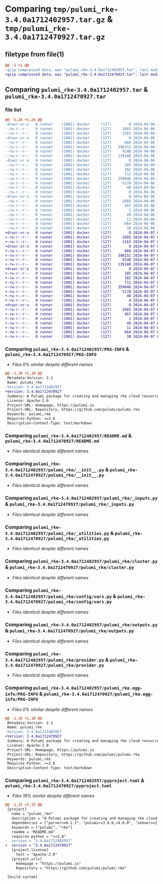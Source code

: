# Comparing `tmp/pulumi_rke-3.4.0a1712402957.tar.gz` & `tmp/pulumi_rke-3.4.0a1712470927.tar.gz`

## filetype from file(1)

```diff
@@ -1 +1 @@
-gzip compressed data, was "pulumi_rke-3.4.0a1712402957.tar", last modified: Sat Apr  6 11:34:45 2024, max compression
+gzip compressed data, was "pulumi_rke-3.4.0a1712470927.tar", last modified: Sun Apr  7 06:26:57 2024, max compression
```

## Comparing `pulumi_rke-3.4.0a1712402957.tar` & `pulumi_rke-3.4.0a1712470927.tar`

### file list

```diff
@@ -1,24 +1,24 @@
-drwxr-xr-x   0 runner    (1001) docker     (127)        0 2024-04-06 11:34:45.903129 pulumi_rke-3.4.0a1712402957/
--rw-r--r--   0 runner    (1001) docker     (127)     2603 2024-04-06 11:34:45.903129 pulumi_rke-3.4.0a1712402957/PKG-INFO
--rw-r--r--   0 runner    (1001) docker     (127)     2163 2024-04-06 11:34:37.000000 pulumi_rke-3.4.0a1712402957/README.md
-drwxr-xr-x   0 runner    (1001) docker     (127)        0 2024-04-06 11:34:45.899129 pulumi_rke-3.4.0a1712402957/pulumi_rke/
--rw-r--r--   0 runner    (1001) docker     (127)      868 2024-04-06 11:34:37.000000 pulumi_rke-3.4.0a1712402957/pulumi_rke/__init__.py
--rw-r--r--   0 runner    (1001) docker     (127)   398152 2024-04-06 11:34:37.000000 pulumi_rke-3.4.0a1712402957/pulumi_rke/_inputs.py
--rw-r--r--   0 runner    (1001) docker     (127)     9248 2024-04-06 11:34:37.000000 pulumi_rke-3.4.0a1712402957/pulumi_rke/_utilities.py
--rw-r--r--   0 runner    (1001) docker     (127)   139188 2024-04-06 11:34:37.000000 pulumi_rke-3.4.0a1712402957/pulumi_rke/cluster.py
-drwxr-xr-x   0 runner    (1001) docker     (127)        0 2024-04-06 11:34:45.903129 pulumi_rke-3.4.0a1712402957/pulumi_rke/config/
--rw-r--r--   0 runner    (1001) docker     (127)      285 2024-04-06 11:34:37.000000 pulumi_rke-3.4.0a1712402957/pulumi_rke/config/__init__.py
--rw-r--r--   0 runner    (1001) docker     (127)      382 2024-04-06 11:34:37.000000 pulumi_rke-3.4.0a1712402957/pulumi_rke/config/__init__.pyi
--rw-r--r--   0 runner    (1001) docker     (127)      712 2024-04-06 11:34:37.000000 pulumi_rke-3.4.0a1712402957/pulumi_rke/config/vars.py
--rw-r--r--   0 runner    (1001) docker     (127)   359046 2024-04-06 11:34:37.000000 pulumi_rke-3.4.0a1712402957/pulumi_rke/outputs.py
--rw-r--r--   0 runner    (1001) docker     (127)     5178 2024-04-06 11:34:37.000000 pulumi_rke-3.4.0a1712402957/pulumi_rke/provider.py
--rw-r--r--   0 runner    (1001) docker     (127)       40 2024-04-06 11:34:37.000000 pulumi_rke-3.4.0a1712402957/pulumi_rke/pulumi-plugin.json
--rw-r--r--   0 runner    (1001) docker     (127)        0 2024-04-06 11:34:37.000000 pulumi_rke-3.4.0a1712402957/pulumi_rke/py.typed
-drwxr-xr-x   0 runner    (1001) docker     (127)        0 2024-04-06 11:34:45.903129 pulumi_rke-3.4.0a1712402957/pulumi_rke.egg-info/
--rw-r--r--   0 runner    (1001) docker     (127)     2603 2024-04-06 11:34:45.000000 pulumi_rke-3.4.0a1712402957/pulumi_rke.egg-info/PKG-INFO
--rw-r--r--   0 runner    (1001) docker     (127)      467 2024-04-06 11:34:45.000000 pulumi_rke-3.4.0a1712402957/pulumi_rke.egg-info/SOURCES.txt
--rw-r--r--   0 runner    (1001) docker     (127)        1 2024-04-06 11:34:45.000000 pulumi_rke-3.4.0a1712402957/pulumi_rke.egg-info/dependency_links.txt
--rw-r--r--   0 runner    (1001) docker     (127)       49 2024-04-06 11:34:45.000000 pulumi_rke-3.4.0a1712402957/pulumi_rke.egg-info/requires.txt
--rw-r--r--   0 runner    (1001) docker     (127)       11 2024-04-06 11:34:45.000000 pulumi_rke-3.4.0a1712402957/pulumi_rke.egg-info/top_level.txt
--rw-r--r--   0 runner    (1001) docker     (127)      664 2024-04-06 11:34:37.000000 pulumi_rke-3.4.0a1712402957/pyproject.toml
--rw-r--r--   0 runner    (1001) docker     (127)       38 2024-04-06 11:34:45.903129 pulumi_rke-3.4.0a1712402957/setup.cfg
+drwxr-xr-x   0 runner    (1001) docker     (127)        0 2024-04-07 06:26:57.742864 pulumi_rke-3.4.0a1712470927/
+-rw-r--r--   0 runner    (1001) docker     (127)     2603 2024-04-07 06:26:57.742864 pulumi_rke-3.4.0a1712470927/PKG-INFO
+-rw-r--r--   0 runner    (1001) docker     (127)     2163 2024-04-07 06:26:46.000000 pulumi_rke-3.4.0a1712470927/README.md
+drwxr-xr-x   0 runner    (1001) docker     (127)        0 2024-04-07 06:26:57.742864 pulumi_rke-3.4.0a1712470927/pulumi_rke/
+-rw-r--r--   0 runner    (1001) docker     (127)      868 2024-04-07 06:26:46.000000 pulumi_rke-3.4.0a1712470927/pulumi_rke/__init__.py
+-rw-r--r--   0 runner    (1001) docker     (127)   398152 2024-04-07 06:26:46.000000 pulumi_rke-3.4.0a1712470927/pulumi_rke/_inputs.py
+-rw-r--r--   0 runner    (1001) docker     (127)     9248 2024-04-07 06:26:46.000000 pulumi_rke-3.4.0a1712470927/pulumi_rke/_utilities.py
+-rw-r--r--   0 runner    (1001) docker     (127)   139188 2024-04-07 06:26:46.000000 pulumi_rke-3.4.0a1712470927/pulumi_rke/cluster.py
+drwxr-xr-x   0 runner    (1001) docker     (127)        0 2024-04-07 06:26:57.742864 pulumi_rke-3.4.0a1712470927/pulumi_rke/config/
+-rw-r--r--   0 runner    (1001) docker     (127)      285 2024-04-07 06:26:46.000000 pulumi_rke-3.4.0a1712470927/pulumi_rke/config/__init__.py
+-rw-r--r--   0 runner    (1001) docker     (127)      382 2024-04-07 06:26:46.000000 pulumi_rke-3.4.0a1712470927/pulumi_rke/config/__init__.pyi
+-rw-r--r--   0 runner    (1001) docker     (127)      712 2024-04-07 06:26:46.000000 pulumi_rke-3.4.0a1712470927/pulumi_rke/config/vars.py
+-rw-r--r--   0 runner    (1001) docker     (127)   359046 2024-04-07 06:26:46.000000 pulumi_rke-3.4.0a1712470927/pulumi_rke/outputs.py
+-rw-r--r--   0 runner    (1001) docker     (127)     5178 2024-04-07 06:26:46.000000 pulumi_rke-3.4.0a1712470927/pulumi_rke/provider.py
+-rw-r--r--   0 runner    (1001) docker     (127)       40 2024-04-07 06:26:46.000000 pulumi_rke-3.4.0a1712470927/pulumi_rke/pulumi-plugin.json
+-rw-r--r--   0 runner    (1001) docker     (127)        0 2024-04-07 06:26:46.000000 pulumi_rke-3.4.0a1712470927/pulumi_rke/py.typed
+drwxr-xr-x   0 runner    (1001) docker     (127)        0 2024-04-07 06:26:57.742864 pulumi_rke-3.4.0a1712470927/pulumi_rke.egg-info/
+-rw-r--r--   0 runner    (1001) docker     (127)     2603 2024-04-07 06:26:57.000000 pulumi_rke-3.4.0a1712470927/pulumi_rke.egg-info/PKG-INFO
+-rw-r--r--   0 runner    (1001) docker     (127)      467 2024-04-07 06:26:57.000000 pulumi_rke-3.4.0a1712470927/pulumi_rke.egg-info/SOURCES.txt
+-rw-r--r--   0 runner    (1001) docker     (127)        1 2024-04-07 06:26:57.000000 pulumi_rke-3.4.0a1712470927/pulumi_rke.egg-info/dependency_links.txt
+-rw-r--r--   0 runner    (1001) docker     (127)       49 2024-04-07 06:26:57.000000 pulumi_rke-3.4.0a1712470927/pulumi_rke.egg-info/requires.txt
+-rw-r--r--   0 runner    (1001) docker     (127)       11 2024-04-07 06:26:57.000000 pulumi_rke-3.4.0a1712470927/pulumi_rke.egg-info/top_level.txt
+-rw-r--r--   0 runner    (1001) docker     (127)      664 2024-04-07 06:26:46.000000 pulumi_rke-3.4.0a1712470927/pyproject.toml
+-rw-r--r--   0 runner    (1001) docker     (127)       38 2024-04-07 06:26:57.742864 pulumi_rke-3.4.0a1712470927/setup.cfg
```

### Comparing `pulumi_rke-3.4.0a1712402957/PKG-INFO` & `pulumi_rke-3.4.0a1712470927/PKG-INFO`

 * *Files 0% similar despite different names*

```diff
@@ -1,10 +1,10 @@
 Metadata-Version: 2.1
 Name: pulumi_rke
-Version: 3.4.0a1712402957
+Version: 3.4.0a1712470927
 Summary: A Pulumi package for creating and managing rke cloud resources.
 License: Apache-2.0
 Project-URL: Homepage, https://pulumi.io
 Project-URL: Repository, https://github.com/pulumi/pulumi-rke
 Keywords: pulumi,rke
 Requires-Python: >=3.8
 Description-Content-Type: text/markdown
```

### Comparing `pulumi_rke-3.4.0a1712402957/README.md` & `pulumi_rke-3.4.0a1712470927/README.md`

 * *Files identical despite different names*

### Comparing `pulumi_rke-3.4.0a1712402957/pulumi_rke/__init__.py` & `pulumi_rke-3.4.0a1712470927/pulumi_rke/__init__.py`

 * *Files identical despite different names*

### Comparing `pulumi_rke-3.4.0a1712402957/pulumi_rke/_inputs.py` & `pulumi_rke-3.4.0a1712470927/pulumi_rke/_inputs.py`

 * *Files identical despite different names*

### Comparing `pulumi_rke-3.4.0a1712402957/pulumi_rke/_utilities.py` & `pulumi_rke-3.4.0a1712470927/pulumi_rke/_utilities.py`

 * *Files identical despite different names*

### Comparing `pulumi_rke-3.4.0a1712402957/pulumi_rke/cluster.py` & `pulumi_rke-3.4.0a1712470927/pulumi_rke/cluster.py`

 * *Files identical despite different names*

### Comparing `pulumi_rke-3.4.0a1712402957/pulumi_rke/config/vars.py` & `pulumi_rke-3.4.0a1712470927/pulumi_rke/config/vars.py`

 * *Files identical despite different names*

### Comparing `pulumi_rke-3.4.0a1712402957/pulumi_rke/outputs.py` & `pulumi_rke-3.4.0a1712470927/pulumi_rke/outputs.py`

 * *Files identical despite different names*

### Comparing `pulumi_rke-3.4.0a1712402957/pulumi_rke/provider.py` & `pulumi_rke-3.4.0a1712470927/pulumi_rke/provider.py`

 * *Files identical despite different names*

### Comparing `pulumi_rke-3.4.0a1712402957/pulumi_rke.egg-info/PKG-INFO` & `pulumi_rke-3.4.0a1712470927/pulumi_rke.egg-info/PKG-INFO`

 * *Files 0% similar despite different names*

```diff
@@ -1,10 +1,10 @@
 Metadata-Version: 2.1
 Name: pulumi_rke
-Version: 3.4.0a1712402957
+Version: 3.4.0a1712470927
 Summary: A Pulumi package for creating and managing rke cloud resources.
 License: Apache-2.0
 Project-URL: Homepage, https://pulumi.io
 Project-URL: Repository, https://github.com/pulumi/pulumi-rke
 Keywords: pulumi,rke
 Requires-Python: >=3.8
 Description-Content-Type: text/markdown
```

### Comparing `pulumi_rke-3.4.0a1712402957/pyproject.toml` & `pulumi_rke-3.4.0a1712470927/pyproject.toml`

 * *Files 19% similar despite different names*

```diff
@@ -1,15 +1,15 @@
 [project]
   name = "pulumi_rke"
   description = "A Pulumi package for creating and managing rke cloud resources."
   dependencies = ["parver>=0.2.1", "pulumi>=3.0.0,<4.0.0", "semver>=2.8.1"]
   keywords = ["pulumi", "rke"]
   readme = "README.md"
   requires-python = ">=3.8"
-  version = "3.4.0a1712402957"
+  version = "3.4.0a1712470927"
   [project.license]
     text = "Apache-2.0"
   [project.urls]
     Homepage = "https://pulumi.io"
     Repository = "https://github.com/pulumi/pulumi-rke"
 
 [build-system]
```

